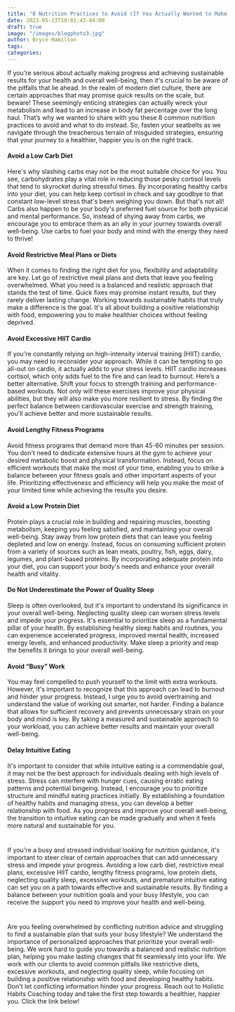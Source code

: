 ```yaml
---
title: "8 Nutrition Practices to Avoid (If You Actually Wanted to Make Progress)"
date: 2023-05-23T19:01:43-04:00
draft: true
image: "/images/blogphoto3.jpg"
author: Bryce Hamilton
tags:
categories:
---
```

If you're serious about actually making progress and achieving sustainable results for your health and overall well-being, then it's crucial to be aware of the pitfalls that lie ahead. In the realm of modern diet culture, there are certain approaches that may promise quick results on the scale, but beware! These seemingly enticing strategies can actually wreck your metabolism and lead to an increase in body fat percentage over the long haul. That’s why we wanted to share with you these 8 common nutrition practices to avoid and what to do instead. So, fasten your seatbelts as we navigate through the treacherous terrain of misguided strategies, ensuring that your journey to a healthier, happier you is on the right track.
#### Avoid a Low Carb Diet
Here's why slashing carbs may not be the most suitable choice for you. You see, carbohydrates play a vital role in reducing those pesky cortisol levels that tend to skyrocket during stressful times. By incorporating healthy carbs into your diet, you can help keep cortisol in check and say goodbye to that constant low-level stress that's been weighing you down. But that's not all! Carbs also happen to be your body's preferred fuel source for both physical and mental performance. So, instead of shying away from carbs, we encourage you to embrace them as an ally in your journey towards overall well-being. Use carbs to fuel your body and mind with the energy they need to thrive!
#### Avoid Restrictive Meal Plans or Diets
When it comes to finding the right diet for you, flexibility and adaptability are key. Let go of restrictive meal plans and diets that leave you feeling overwhelmed. What you need is a balanced and realistic approach that stands the test of time. Quick fixes may promise instant results, but they rarely deliver lasting change. Working towards sustainable habits that truly make a difference is the goal. It's all about building a positive relationship with food, empowering you to make healthier choices without feeling deprived.
#### Avoid Excessive HIIT Cardio
If you're constantly relying on high-intensity interval training (HIIT) cardio, you may need to reconsider your approach. While it can be tempting to go all-out on cardio, it actually adds to your stress levels. HIIT cardio increases cortisol, which only adds fuel to the fire and can lead to burnout. Here’s a better alternative. Shift your focus to strength training and performance-based workouts. Not only will these exercises improve your physical abilities, but they will also make you more resilient to stress. By finding the perfect balance between cardiovascular exercise and strength training, you'll achieve better and more sustainable results.
#### Avoid Lengthy Fitness Programs
Avoid fitness programs that demand more than 45-60 minutes per session. You don't need to dedicate extensive hours at the gym to achieve your desired metabolic boost and physical transformation. Instead, focus on efficient workouts that make the most of your time, enabling you to strike a balance between your fitness goals and other important aspects of your life. Prioritizing effectiveness and efficiency will help you make the most of your limited time while achieving the results you desire.
#### Avoid a Low Protein Diet
Protein plays a crucial role in building and repairing muscles, boosting metabolism, keeping you feeling satisfied, and maintaining your overall well-being. Stay away from low protein diets that can leave you feeling depleted and low on energy. Instead, focus on consuming sufficient protein from a variety of sources such as lean meats, poultry, fish, eggs, dairy, legumes, and plant-based proteins. By incorporating adequate protein into your diet, you can support your body's needs and enhance your overall health and vitality.
#### Do Not Underestimate the Power of Quality Sleep
Sleep is often overlooked, but it's important to understand its significance in your overall well-being. Neglecting quality sleep can worsen stress levels and impede your progress. It's essential to prioritize sleep as a fundamental pillar of your health. By establishing healthy sleep habits and routines, you can experience accelerated progress, improved mental health, increased energy levels, and enhanced productivity. Make sleep a priority and reap the benefits it brings to your overall well-being.
#### Avoid “Busy” Work
You may feel compelled to push yourself to the limit with extra workouts. However, it's important to recognize that this approach can lead to burnout and hinder your progress. Instead, I urge you to avoid overtraining and understand the value of working out smarter, not harder. Finding a balance that allows for sufficient recovery and prevents unnecessary strain on your body and mind is key. By taking a measured and sustainable approach to your workload, you can achieve better results and maintain your overall well-being.
#### Delay Intuitive Eating
It's important to consider that while intuitive eating is a commendable goal, it may not be the best approach for individuals dealing with high levels of stress. Stress can interfere with hunger cues, causing erratic eating patterns and potential bingeing. Instead, I encourage you to prioritize structure and mindful eating practices initially. By establishing a foundation of healthy habits and managing stress, you can develop a better relationship with food. As you progress and improve your overall well-being, the transition to intuitive eating can be made gradually and when it feels more natural and sustainable for you.
#
If you're a busy and stressed individual looking for nutrition guidance, it's important to steer clear of certain approaches that can add unnecessary stress and impede your progress. Avoiding a low carb diet, restrictive meal plans, excessive HIIT cardio, lengthy fitness programs, low protein diets, neglecting quality sleep, excessive workouts, and premature intuitive eating can set you on a path towards effective and sustainable results. By finding a balance between your nutrition goals and your busy lifestyle, you can receive the support you need to improve your health and well-being.
#
Are you feeling overwhelmed by conflicting nutrition advice and struggling to find a sustainable plan that suits your busy lifestyle? We understand the importance of personalized approaches that prioritize your overall well-being. We work hard to guide you towards a balanced and realistic nutrition plan, helping you make lasting changes that fit seamlessly into your life. We work with our clients to avoid common pitfalls like restrictive diets, excessive workouts, and neglecting quality sleep, while focusing on building a positive relationship with food and developing healthy habits. Don't let conflicting information hinder your progress. Reach out to Holistic Habits Coaching today and take the first step towards a healthier, happier you. Click the link below!
